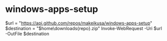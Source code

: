 # windows-apps-setup


$url = "https://api.github.com/repos/makeikusa/windows-apps-setup"
$destination = "$home\downloads\{repo}.zip"
Invoke-WebRequest -Uri $url -OutFile $destination